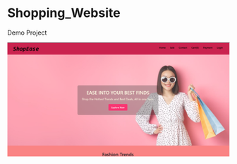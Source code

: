 # Shopping_Website
Demo Project

![Project Tmage](https://github.com/Fathima-09/Shopping_Website/blob/main/React%20App%20-%20Google%20Chrome%2014_02_2025%2019_58_29.png)

